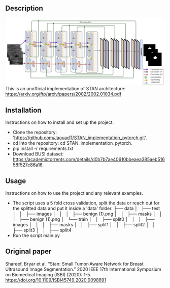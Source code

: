 ## Description

![](figures/stan_architecture.png)
This is an unofficial implementation of STAN architecture: https://arxiv.org/ftp/arxiv/papers/2002/2002.01034.pdf

## Installation

Instructions on how to install and set up the project.
- Clone the repository: 'https://github.com/JaouadT/STAN_implementation_pytorch.git'.
- cd into the repository: cd STAN_implementation_pytorch.
- pip install -r requirements.txt
- Download BUSI dataset: https://academictorrents.com/details/d0b7b7ae40610bbeaea385aeb51658f527c86a16.

## Usage
Instructions on how to use the project and any relevant examples.
- The script uses a 5 fold cross validation, split the data or reach out for the splitted data and put it inside a 'data' folder. 
├── data
│   ├── test
│   │   ├── images
│   │   │   ├── benign (1).png
│   │   ├── masks
│   │   │   ├── benign (1).png
│   └── train
│   │       ├── split0
│    │      │   ├── images
│    │      │   ├── masks
│   │       ├── split1
│   │       ├── split2
│   │       ├── split3
│   │       ├── split4
- Run the script main.py


## Original paper
Shareef, Bryar et al. “Stan: Small Tumor-Aware Network for Breast Ultrasound Image Segmentation.” 2020 IEEE 17th International Symposium on Biomedical Imaging (ISBI) (2020): 1-5. https://doi.org/10.1109/ISBI45749.2020.9098691
